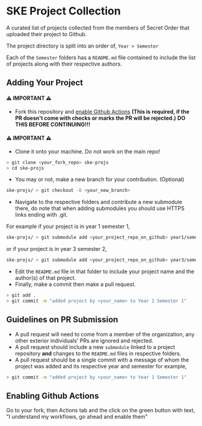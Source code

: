 # SKE Project Collection
A curated list of projects collected from the members of Secret Order that uploaded their project to Github.

The project directory is split into an order of, `Year > Semester`

Each of the `Semester` folders has a `README.md` file contained to include the list of projects along with their respective authors.

## Adding Your Project
#### ⚠ IMPORTANT ⚠
- Fork this repository and [enable Github Actions](https://github.com/Secret-Order/SKE19-Project-Archive#enabling-github-actions) **(This is required, if the PR doesn't come with checks or marks the PR will be rejected.)** **DO THIS BEFORE CONTINUING!!!**
#### ⚠ IMPORTANT ⚠
- Clone it onto your machine. Do not work on the main repo!
```sh
> git clone <your_fork_repo> ske-projs
> cd ske-projs
```
- You may or not, make a new branch for your contribution. (Optional)
```sh
ske-projs/ > git checkout -B <your_new_branch>
```
- Navigate to the respective folders and contribute a new submodule there, do note that when adding submodules you should use HTTPS links ending with .git.

For example if your project is in year 1 semester 1,
```sh
ske-projs/ > git submodule add <your_project_repo_on_github> year1/semester1/<repo_name>
```
or if your project is in year 3 semester 2,
```sh
ske-projs/ > git submodule add <your_project_repo_on_github> year3/semester2/<repo_name>
```
- Edit the `README.md` file in that folder to include your project name and the author(s) of that project.
- Finally, make a commit then make a pull request.
```sh
> git add .
> git commit -m "added project by <your_name> to Year 1 Semester 1"
```

## Guidelines on PR Submission
- A pull request will need to come from a member of the organization, any other exterior individuals' PRs are ignored and rejected.
- A pull request should include a new `submodule` linked to a project repository **and** changes to the `README.md` files in respective folders.
- A pull request should be a single commit with a message of whom the project was added and its respective year and semester for example,
```sh
> git commit -m "added project by <your_name> to Year 1 Semester 1"
```

## Enabling Github Actions
Go to your fork, then Actions tab and the click on the green button with text, "I understand my workflows, go ahead and enable them"
